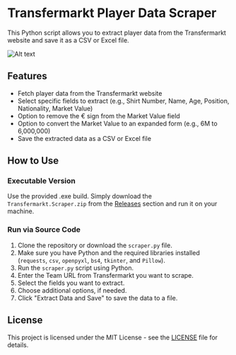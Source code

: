 # Transfermarkt Player Data Scraper

This Python script allows you to extract player data from the Transfermarkt website and save it as a CSV or Excel file.

<img src="https://i.ibb.co/jGSQLMX/Screenshot-2023-07-31-193445.png" alt="Alt text" title="Transfermarkt Player Data Scraper">

## Features

- Fetch player data from the Transfermarkt website
- Select specific fields to extract (e.g., Shirt Number, Name, Age, Position, Nationality, Market Value)
- Option to remove the € sign from the Market Value field
- Option to convert the Market Value to an expanded form (e.g., 6M to 6,000,000)
- Save the extracted data as a CSV or Excel file

## How to Use

### Executable Version

Use the provided .exe build. Simply download the `Transfermarkt.Scraper.zip` from the [Releases](https://github.com/CoderRafay/TransfermarktPlayerDataScraper/releases) section and run it on your machine.

### Run via Source Code

1. Clone the repository or download the `scraper.py` file.
2. Make sure you have Python and the required libraries installed (`requests`, `csv`, `openpyxl`, `bs4`, `tkinter`, and `Pillow`).
3. Run the `scraper.py` script using Python.
4. Enter the Team URL from Transfermarkt you want to scrape.
5. Select the fields you want to extract.
6. Choose additional options, if needed.
7. Click "Extract Data and Save" to save the data to a file.

## License

This project is licensed under the MIT License - see the [LICENSE](LICENSE) file for details.
